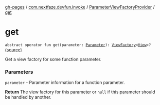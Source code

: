 [gh-pages](../../index.md) / [com.nextfaze.devfun.invoke](../index.md) / [ParameterViewFactoryProvider](index.md) / [get](./get.md)

# get

`abstract operator fun get(parameter: `[`Parameter`](../-parameter/index.md)`): `[`ViewFactory`](../../com.nextfaze.devfun.view/-view-factory/index.md)`<`[`View`](https://developer.android.com/reference/android/view/View.html)`>?` [(source)](https://github.com/NextFaze/dev-fun/tree/master/devfun/src/main/java/com/nextfaze/devfun/invoke/View.kt#L104)

Get a view factory for some function parameter.

### Parameters

`parameter` - Parameter information for a function parameter.

**Return**
The view factory for this parameter or `null` if this parameter should be handled by another.

